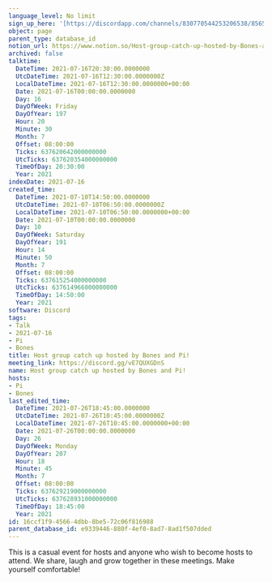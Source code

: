 ```yaml
---
language_level: No limit
sign_up_here: '[https://discordapp.com/channels/830770544253206538/856580095464046620/863309109738078228](https://discordapp.com/channels/830770544253206538/856580095464046620/863309109738078228)'
object: page
parent_type: database_id
notion_url: https://www.notion.so/Host-group-catch-up-hosted-by-Bones-and-Pi-16ccf1f945664dbb8be572c06f816988
archived: false
talktime:
  DateTime: 2021-07-16T20:30:00.0000000
  UtcDateTime: 2021-07-16T12:30:00.0000000Z
  LocalDateTime: 2021-07-16T12:30:00.0000000+00:00
  Date: 2021-07-16T00:00:00.0000000
  Day: 16
  DayOfWeek: Friday
  DayOfYear: 197
  Hour: 20
  Minute: 30
  Month: 7
  Offset: 08:00:00
  Ticks: 637620642000000000
  UtcTicks: 637620354000000000
  TimeOfDay: 20:30:00
  Year: 2021
indexDate: 2021-07-16
created_time:
  DateTime: 2021-07-10T14:50:00.0000000
  UtcDateTime: 2021-07-10T06:50:00.0000000Z
  LocalDateTime: 2021-07-10T06:50:00.0000000+00:00
  Date: 2021-07-10T00:00:00.0000000
  Day: 10
  DayOfWeek: Saturday
  DayOfYear: 191
  Hour: 14
  Minute: 50
  Month: 7
  Offset: 08:00:00
  Ticks: 637615254000000000
  UtcTicks: 637614966000000000
  TimeOfDay: 14:50:00
  Year: 2021
software: Discord
tags:
- Talk
- 2021-07-16
- Pi
- Bones
title: Host group catch up hosted by Bones and Pi!
meeting_link: https://discord.gg/vE7QUXGDnS
name: Host group catch up hosted by Bones and Pi!
hosts:
- Pi
- Bones
last_edited_time:
  DateTime: 2021-07-26T18:45:00.0000000
  UtcDateTime: 2021-07-26T10:45:00.0000000Z
  LocalDateTime: 2021-07-26T10:45:00.0000000+00:00
  Date: 2021-07-26T00:00:00.0000000
  Day: 26
  DayOfWeek: Monday
  DayOfYear: 207
  Hour: 18
  Minute: 45
  Month: 7
  Offset: 08:00:00
  Ticks: 637629219000000000
  UtcTicks: 637628931000000000
  TimeOfDay: 18:45:00
  Year: 2021
id: 16ccf1f9-4566-4dbb-8be5-72c06f816988
parent_database_id: e9339446-880f-4ef0-8ad7-8ad1f507dded
---
```


This is a casual event for hosts and anyone who wish to become hosts to attend.  We share, laugh and grow together in these meetings.  Make yourself comfortable!






